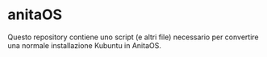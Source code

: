 # anitaOS
Questo repository contiene uno script (e altri file) necessario per convertire una normale installazione Kubuntu in AnitaOS.
